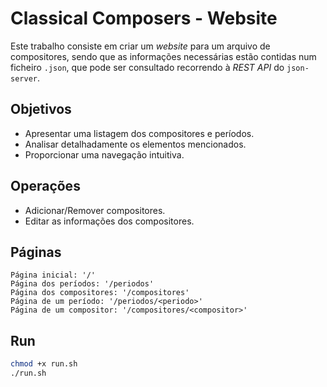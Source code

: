# Classical Composers - Website

Este trabalho consiste em criar um *website* para um arquivo de compositores, sendo que as informações necessárias estão contidas num ficheiro `.json`, que pode ser consultado recorrendo à *REST API* do `json-server`.

## Objetivos

- Apresentar uma listagem dos compositores e períodos.
- Analisar detalhadamente os elementos mencionados.
- Proporcionar uma navegação intuitiva.

## Operações

- Adicionar/Remover compositores.
- Editar as informações dos compositores.

## Páginas
```
Página inicial: '/'
Página dos períodos: '/periodos'
Página dos compositores: '/compositores'
Página de um período: '/periodos/<periodo>'
Página de um compositor: '/compositores/<compositor>'
```

## Run

```bash
chmod +x run.sh
./run.sh
```